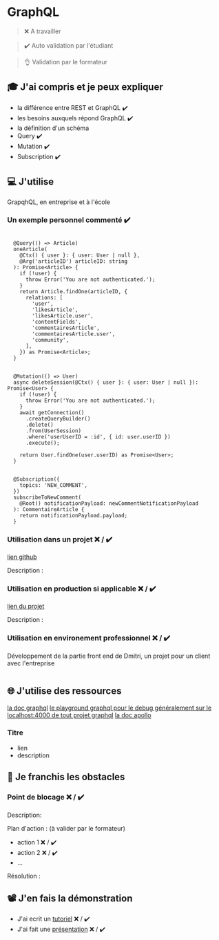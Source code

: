 # GraphQL

> ❌ A travailler

> ✔️ Auto validation par l'étudiant

> 👌 Validation par le formateur

## 🎓 J'ai compris et je peux expliquer

- la différence entre REST et GraphQL ✔️
- les besoins auxquels répond GraphQL ✔️
- la définition d'un schéma
- Query ✔️
- Mutation ✔️
- Subscription ✔️

## 💻 J'utilise

GrapqhQL, en entreprise et à l'école

### Un exemple personnel commenté ✔️

```une query pour get 1 article en fonction de son ID

  @Query(() => Article)
  oneArticle(
    @Ctx() { user }: { user: User | null },
    @Arg('articleID') articleID: string
  ): Promise<Article> {
    if (!user) {
      throw Error('You are not authenticated.');
    }
    return Article.findOne(articleID, {
      relations: [
        'user',
        'likesArticle',
        'likesArticle.user',
        'contentFields',
        'commentairesArticle',
        'commentairesArticle.user',
        'community',
      ],
    }) as Promise<Article>;
  }

```

```une mutation pour supprimer la session de connexion

  @Mutation(() => User)
  async deleteSession(@Ctx() { user }: { user: User | null }): Promise<User> {
    if (!user) {
      throw Error('You are not authenticated.');
    }
    await getConnection()
      .createQueryBuilder()
      .delete()
      .from(UserSession)
      .where('userUserID = :id', { id: user.userID })
      .execute();

    return User.findOne(user.userID) as Promise<User>;
  }

```

```une subscription ppour s'abonner à la création de nouveaux commentaires relatifs à un 

  @Subscription({
    topics: 'NEW_COMMENT',
  })
  subscribeToNewComment(
    @Root() notificationPayload: newCommentNotificationPayload
  ): CommentaireArticle {
    return notificationPayload.payload;
  }

```


### Utilisation dans un projet ❌ / ✔️

[lien github](...)

Description :

### Utilisation en production si applicable ❌ / ✔️

[lien du projet](...)

Description :

### Utilisation en environement professionnel ❌ / ✔️

Développement de la partie front end de Dmitri, un projet pour un client avec l'entreprise

```typescript

```

## 🌐 J'utilise des ressources

[la doc graphql](https://graphql.org/)
[le playground graphql pour le debug généralement sur le localhost:4000 de tout projet graphql](http://localhost:4000/graphql)
[la doc apollo](https://www.apollographql.com/docs/react/get-started/)

### Titre

- lien
- description

## 🚧 Je franchis les obstacles

### Point de blocage ❌ / ✔️

Description:

Plan d'action : (à valider par le formateur)

- action 1 ❌ / ✔️
- action 2 ❌ / ✔️
- ...

Résolution :

## 📽️ J'en fais la démonstration

- J'ai ecrit un [tutoriel](...) ❌ / ✔️
- J'ai fait une [présentation](...) ❌ / ✔️
